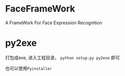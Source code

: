 # FaceFrameWork
A FrameWork For Face Expression Recognition

# py2exe

打包成exe, 进入工程目录， ``python setup.py py2exe`` 即可

也可以使用``Pyinstaller``

